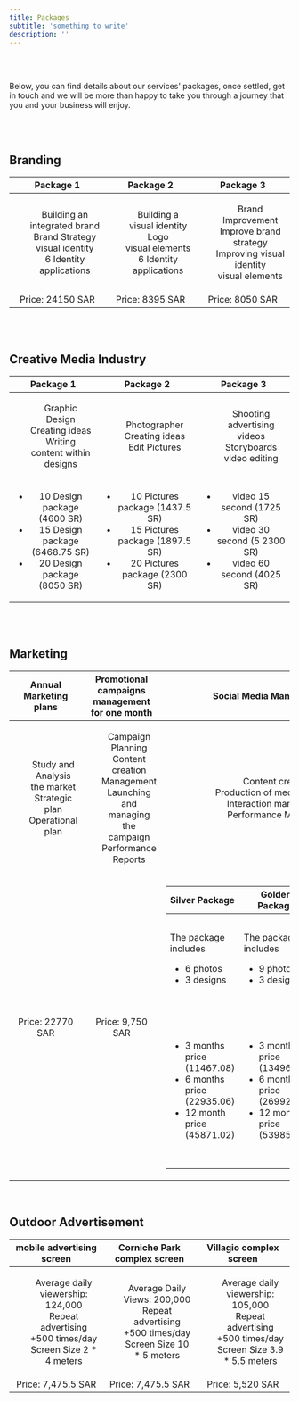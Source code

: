 ```yaml
---
title: Packages
subtitle: 'something to write'
description: ''
---
```


<br>
<br>

Below, you can find details about our services' packages, once settled, get in touch and we will be more than happy to take you through a journey that you and your business will enjoy.
   
<br>
<br>

## Branding

|            **Package 1**           |             **Package 2**             |               **Package 3**              |
|:-----------------------------------:|:-------------------------------------:|:----------------------------------------:|
| <ul style="list-style-type: none"><li>Building an integrated brand</li><li>Brand Strategy </li><li> visual identity  </li><li> 6 Identity applications  </li></ul>  |    <ul style="list-style-type: none"><li>Building a visual identity</li><li> Logo   </li><li> visual elements </li><li> 6 Identity applications  </li></ul>         |       <ul style="list-style-type: none"><li>Brand Improvement </li><li>Improve brand strategy </li><li>  Improving visual identity</li><li> visual elements </li></ul>       
|          Price: 24150  SAR          |           Price: 8395  SAR            |             Price: 8050  SAR             | 

<br> 
<br>

## Creative Media Industry

|          **Package 1**           |             **Package 2**             |            **Package 3**            |
|:--------------------------------:|:-------------------------------------:|:-----------------------------------:|
|<ul style="list-style-type: none"><li>Graphic Design  </li><li> Creating ideas </li><li> Writing content within designs </li></ul>| <ul style="list-style-type: none"><li> Photographer   </li><li> Creating ideas </li><li> Edit Pictures </li></ul>          |  <ul style="list-style-type: none"><li> Shooting advertising videos  </li><li>  Storyboards </li><li> video editing </li></ul> |
| <ul><li>10 Design package (4600 SR)</li><li> 15 Design package (6468.75 SR) </li><li> 20 Design package (8050  SR)  </li></ul>|   <ul><li> 10 Pictures  package (1437.5  SR)   </li><li> 15 Pictures  package (1897.5  SR) </li><li> 20 Pictures  package (2300  SR)</li></ul> | <ul><li> video 15 second (1725 SR)  </li><li>  video 30 second (5 2300 SR)  </li><li> video 60 second (4025 SR) </li></ul> | 

<br>
<br>

## Marketing

|    **Annual Marketing plans**       |   **Promotional campaigns management for one month**    |     **Social Media Manahement**     |
|:-----------------------------------:|:-------------------------------------------------------:|:-----------------------------------:|
|  <ul style="list-style-type: none"><li>Study and Analysis the market  </li><li>  Strategic plan  </li><li> Operational plan </li></ul>|   <ul style="list-style-type: none"><li>Campaign Planning   </li><li> Content creation Management  </li><li> Launching and managing the campaign  </li><li> Performance Reports </li></ul> |  <ul style="list-style-type: none"><li>Content creation  </li><li>  Production of media materials   </li><li>  Interaction management </li><li>  Performance Measurem  </li></ul>|
|       Price: 22770 SAR              |              Price: 9,750 SAR                           |           <table>  <thead>  <tr>  <th> Silver Package </th>  <th> Golden Package </th>  <th>Diamond Package</th>  </tr>  </thead>  <tbody>  <tr>  <td>The package includes<ul><li>6 photos </li><li>  3 designs </li></ul></td>  <td>The package includes<ul><li>9 photos </li><li>  3 designs </li></ul></td>  <td>The package includes<ul><li>10 photos </li><li>  5 designs </li></ul> </tr> <tr>  <td><ul><li>3 months price (11467.08) </li><li> 6 months price (22935.06)</li><li> 12 month price (45871.02)</li></ul> </td>  <td><ul><li>3 months price (13496.04)</li><li> 6 months price (26992.08)</li><li> 12 month price (53985.06)</li></ul> </td>  <td><ul><li>3 months price (16,353)</li><li> 6 months price (32706)</li><li> 12 month price (65412)</li></ul> </td>  </tbody>  </table>      |    | 

<br>

## Outdoor Advertisement

|    **mobile advertising screen**    |   **Corniche Park complex screen**    |     **Villagio complex screen**     |
|:-----------------------------------:|:-------------------------------------:|:-----------------------------------:|
|   <ul style="list-style-type: none"><li>Average daily viewership: 124,000  </li><li>  Repeat advertising +500 times/day </li><li> Screen Size  2 * 4 meters </li></ul>| <ul style="list-style-type: none"><li>Average Daily Views: 200,000 </li><li>Repeat advertising +500 times/day</li><li> Screen Size  10 * 5  meters </li></ul>|  <ul style="list-style-type: none"><li>Average daily viewership: 105,000</li><li> Repeat advertising +500 times/day</li><li>Screen Size 3.9 * 5.5  meters</li></ul>|
|         Price: 7,475.5 SAR          |          Price: 7,475.5 SAR           |           Price: 5,520 SAR          | 
